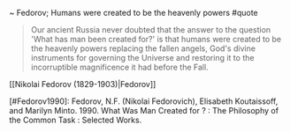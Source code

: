 ~ Fedorov; Humans were created to be the heavenly powers #quote

> Our ancient Russia never doubted that the answer to the question 'What has man been created for?' is that humans were created to be the heavenly powers replacing the fallen angels, God's divine instruments for governing the Universe and restoring it to the incorruptible magnificence it had before the Fall.

[[Nikolai Fedorov (1829-1903)|Fedorov]]

[#twitter]: https://twitter.com/micahtredding/status/1358461571337506819?s=20

[#Fedorov1990]: Fedorov, N.F. (Nikolai Fedorovich), Elisabeth Koutaissoff, and Marilyn Minto. 1990. What Was Man Created for ? : The Philosophy of the Common Task : Selected Works.